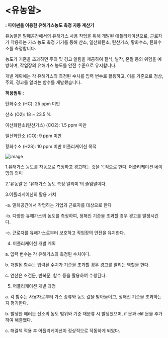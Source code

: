 # <유농알>

**: 파이썬을 이용한 유해가스농도 측정 자동 계산기**

유농알은 밀폐공간에서의 유해가스 사용 작업을 위해 개발된 애플리케이션으로, 근로자가 착용하는 가스 농도 측정 기기를 통해 산소, 일산화탄소, 탄산가스, 황화수소, 탄화수소를 측정합니다.

농도가 기준을 초과하면 주의 및 경고 알림을 제공하여 질식, 발작, 혼절 등의 위험을 예방하며, 작업장의 유해가스 농도를 안전 수준으로 유지합니다.

개발 계획에는 각 유해가스의 측정된 수치를 입력 변수로 활용하고, 이를 기준으로 정상, 주의, 경고를 알리는 함수를 개발했습니다.

**허용범위 :**

탄화수소 (HC): 25 ppm 미만

산소 (O2): 18 ~ 23.5 %

이산화탄소(탄산가스) (CO2): 1.5 ppm 미만

일산화탄소 (CO): 9 ppm 미만

황화수소 (H2S): 10 ppm 미만
어플리케이션 목적

![image](https://github.com/user-attachments/assets/f2bffa3e-7f2d-4202-8202-9e0e02326d2d) 

1.유해가스 농도를 자동으로 측정하고 경고하는 것을 목적으로 한다.
  어플리케이션 네이밍의 의미

2.'유농알'은 '유해가스 농도 측정 알리미'의 줄임말이다.

3.어플리케이션의 활용 가치

  -a. 밀폐공간에서 작업하는 기업과 근로자를 대상으로 한다
  
  -b. 다양한 유해가스의 농도를 측정하여, 정해진 기준을 초과할 경우 경고를 발생시킨다.
  
  -c. 근로자를 유해가스로부터 보호하고 작업장의 안전을 유지한다.

4. 어플리케이션 개발 계획

  a. 입력 변수는 각 유해가스의 측정된 수치이다.
  
  b. 개발된 함수는 입력된 수치가 기준을 초과할 경우 경고를 알리는 역할을 한다.
  
  c. 연산은 조건문, 반복문, 함수 등을 활용하여 수행된다.

5. 어플리케이션 개발 과정

  a. 각 함수는 사용자로부터 가스 종류와 농도 값을 받아들이고, 정해진 기준을 초과하는지 평가한다.
  
  b. 발생한 에러는 산소의 농도 범위와 기준 재분류 시 발생했으며, if 문과 elif 문을 추가하여 해결했다.
  
  c. 해결책 적용 후 어플리케이션이 정상적으로 작동하게 되었다.
